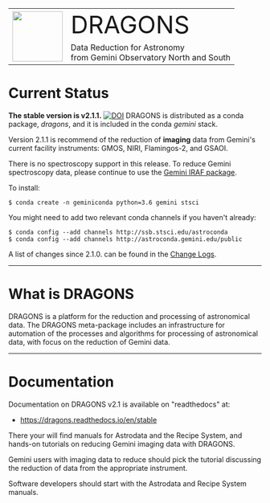 

<table border="0">
<tr>
  <td rowspan="2"><img src="./graphics/DRAGONS-Iconblue.png" width="100" height="100"></td>
  <td><font size="18">DRAGONS</font></td>
</tr>
<tr>
  <td>Data Reduction for Astronomy <br>from Gemini Observatory North and South</font></td>
</tr>
</table>

# Current Status
**The stable version is v2.1.1.**  [![DOI](https://zenodo.org/badge/DOI/10.5281/zenodo.4025480.svg)](https://doi.org/10.5281/zenodo.4025480) DRAGONS is distributed as a conda package, *dragons*, and it is 
included in the conda *gemini* stack.

Version 2.1.1 is recommend of the reduction of **imaging** data from Gemini's
current facility instruments: GMOS, NIRI, Flamingos-2, and GSAOI.

There is no spectroscopy support in this release.  To reduce Gemini spectroscopy
data, please continue to use the [Gemini IRAF package](https://www.gemini.edu/sciops/data-and-results/processing-software).

To install:

```
$ conda create -n geminiconda python=3.6 gemini stsci
```

You might need to add two relevant conda channels if you haven't already:

```
$ conda config --add channels http://ssb.stsci.edu/astroconda
$ conda config --add channels http://astroconda.gemini.edu/public
```


A list of changes since 2.1.0. can be found in the [Change Logs](https://dragons.readthedocs.io/en/v2.1.1/changes.html).

---
# What is DRAGONS
DRAGONS is a platform for the reduction and processing of astronomical data.
The DRAGONS meta-package includes an infrastructure for automation of the
processes and algorithms for processing of astronomical data, with focus on the 
reduction of Gemini data.


---

# Documentation
Documentation on DRAGONS v2.1 is available on "readthedocs" at:

* https://dragons.readthedocs.io/en/stable

There your will find manuals for Astrodata and the Recipe System, and hands-on
tutorials on reducing Gemini imaging data with DRAGONS.

Gemini users with imaging data to reduce should pick the tutorial discussing
the reduction of data from the appropriate instrument.  

Software developers should start with the Astrodata and Recipe System
manuals.

